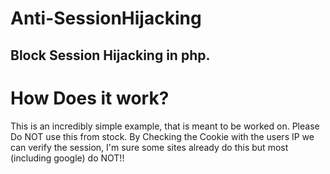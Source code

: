 # Anti-SessionHijacking
## Block Session Hijacking in php.

# How Does it work?
This is an incredibly simple example, that is meant to be worked on. Please Do NOT use this from stock.
By Checking the Cookie with the users IP we can verify the session, I'm sure some sites already do this but most (including google) do NOT!!
